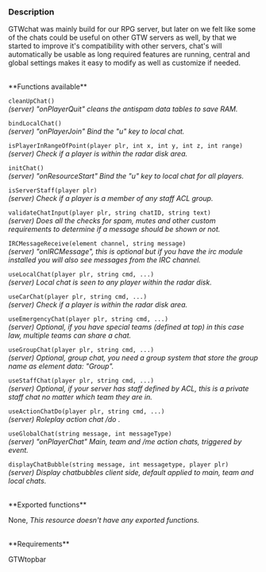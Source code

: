 ### Description
GTWchat was mainly build for our RPG server, but later on we felt like some of the chats could be useful 
on other GTW servers as well, by that we started to improve it's compatibility with other servers, chat's 
will automatically be usable as long required features are running, central and global settings makes it 
easy to modify as well as customize if needed.

<br>
**Functions available**

`cleanUpChat()`  
_(server) "onPlayerQuit" cleans the antispam data tables to save RAM._

`bindLocalChat()`  
_(server) "onPlayerJoin" Bind the "u" key to local chat._

`isPlayerInRangeOfPoint(player plr, int x, int y, int z, int range)`  
_(server) Check if a player is within the radar disk area._

`initChat()`  
_(server) "onResourceStart" Bind the "u" key to local chat for all players._

`isServerStaff(player plr)`  
_(server) Check if a player is a member of any staff ACL group._

`validateChatInput(player plr, string chatID, string text)`  
_(server) Does all the checks for spam, mutes and other custom requirements to determine if a message should be shown or not._

`IRCMessageReceive(element channel, string message)`  
_(server) "onIRCMessage", this is optional but if you have the irc module installed you will also see messages from the IRC channel._

`useLocalChat(player plr, string cmd, ...)`  
_(server) Local chat is seen to any player within the radar disk._

`useCarChat(player plr, string cmd, ...)`  
_(server) Check if a player is within the radar disk area._

`useEmergencyChat(player plr, string cmd, ...)`  
_(server) Optional, if you have special teams (defined at top) in this case law, multiple teams can share a chat._

`useGroupChat(player plr, string cmd, ...)`  
_(server) Optional, group chat, you need a group system that store the group name as element data: "Group"._

`useStaffChat(player plr, string cmd, ...)`  
_(server) Optional, if your server has staff defined by ACL, this is a private staff chat no matter which team they are in._

`useActionChatDo(player plr, string cmd, ...)`  
_(server) Roleplay action chat /do <action>._

`useGlobalChat(string message, int messageType)`  
_(server) "onPlayerChat" Main, team and /me action chats, triggered by event._

`displayChatBubble(string message, int messagetype, player plr)`  
_(server) Display chatbubbles client side, default applied to main, team and local chats._

<br>
**Exported functions**

None, _This resource doesn't have any exported functions._


<br>
**Requirements**

GTWtopbar
